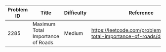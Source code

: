| Problem ID | Title | Difficulty | Reference
| --- | --- | --- | ---
| 2285 | Maximum Total Importance of Roads | Medium | https://leetcode.com/problems/maximum-total-importance-of-roads/description/
